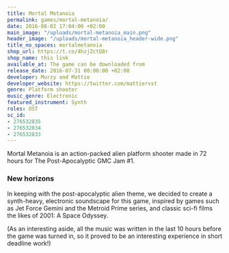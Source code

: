 ```yaml
---
title: Mortal Metanoia
permalink: games/mortal-metanoia/
date: 2016-08-02 17:04:00 +02:00
main_image: "/uploads/mortal-metanoia_main.png"
header_image: "/uploads/mortal-metanoia_header-wide.png"
title_no_spaces: mortalmetanoia
shop_url: https://t.co/4hzjZctQ8r
shop_name: this link
available_at: The game can be downloaded from
release_date: 2016-07-31 00:00:00 +02:00
developer: Murzy and Mattie
developer_website: https://twitter.com/mattiervst
genre: Platform shooter
music_genre: Electronic
featured_instrument: Synth
roles: OST
sc_id:
- 276532835
- 276532834
- 276532833
---
```


Mortal Metanoia is an action-packed alien platform shooter made in 72 hours for The Post-Apocalyptic GMC Jam #1.

### New horizons
In keeping with the post-apocalyptic alien theme, we decided to create a synth-heavy, electronic soundscape for this game, inspired by games such as Jet Force Gemini and the Metroid Prime series, and classic sci-fi films the likes of 2001: A Space Odyssey.

(As an interesting aside, all the music was written in the last 10 hours before the game was turned in, so it proved to be an interesting experience in short deadline work!)

